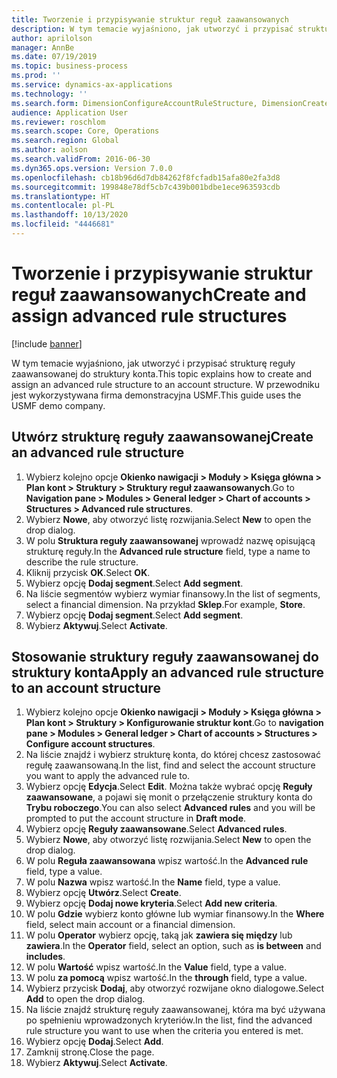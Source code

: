 ```yaml
---
title: Tworzenie i przypisywanie struktur reguł zaawansowanych
description: W tym temacie wyjaśniono, jak utworzyć i przypisać strukturę reguły zaawansowanej do struktury konta.
author: aprilolson
manager: AnnBe
ms.date: 07/19/2019
ms.topic: business-process
ms.prod: ''
ms.service: dynamics-ax-applications
ms.technology: ''
ms.search.form: DimensionConfigureAccountRuleStructure, DimensionCreateAccountRuleStructure, DimensionHierarchyAddLevel, DimensionHierarchyConstraintActivate, DimensionConfigureAccountStructure, DimensionConfigureAccountRule, DimensionCreateAccountRule, DimensionSelectAccountRuleStructure
audience: Application User
ms.reviewer: roschlom
ms.search.scope: Core, Operations
ms.search.region: Global
ms.author: aolson
ms.search.validFrom: 2016-06-30
ms.dyn365.ops.version: Version 7.0.0
ms.openlocfilehash: cb18b96d6d7db84262f8fcfadb15afa80e2fa3d8
ms.sourcegitcommit: 199848e78df5cb7c439b001bdbe1ece963593cdb
ms.translationtype: HT
ms.contentlocale: pl-PL
ms.lasthandoff: 10/13/2020
ms.locfileid: "4446681"
---
```

# <a name="create-and-assign-advanced-rule-structures"></a><span data-ttu-id="3aa05-103">Tworzenie i przypisywanie struktur reguł zaawansowanych</span><span class="sxs-lookup"><span data-stu-id="3aa05-103">Create and assign advanced rule structures</span></span>

[!include [banner](../../includes/banner.md)]

<span data-ttu-id="3aa05-104">W tym temacie wyjaśniono, jak utworzyć i przypisać strukturę reguły zaawansowanej do struktury konta.</span><span class="sxs-lookup"><span data-stu-id="3aa05-104">This topic explains how to create and assign an advanced rule structure to an account structure.</span></span> <span data-ttu-id="3aa05-105">W przewodniku jest wykorzystywana firma demonstracyjna USMF.</span><span class="sxs-lookup"><span data-stu-id="3aa05-105">This guide uses the USMF demo company.</span></span>

## <a name="create-an-advanced-rule-structure"></a><span data-ttu-id="3aa05-106">Utwórz strukturę reguły zaawansowanej</span><span class="sxs-lookup"><span data-stu-id="3aa05-106">Create an advanced rule structure</span></span>
1. <span data-ttu-id="3aa05-107">Wybierz kolejno opcje **Okienko nawigacji > Moduły > Księga główna > Plan kont > Struktury > Struktury reguł zaawansowanych**.</span><span class="sxs-lookup"><span data-stu-id="3aa05-107">Go to **Navigation pane > Modules > General ledger > Chart of accounts > Structures > Advanced rule structures**.</span></span>
2. <span data-ttu-id="3aa05-108">Wybierz **Nowe**, aby otworzyć listę rozwijania.</span><span class="sxs-lookup"><span data-stu-id="3aa05-108">Select **New** to open the drop dialog.</span></span>
3. <span data-ttu-id="3aa05-109">W polu **Struktura reguły zaawansowanej** wprowadź nazwę opisującą strukturę reguły.</span><span class="sxs-lookup"><span data-stu-id="3aa05-109">In the **Advanced rule structure** field, type a name to describe the rule structure.</span></span>
4. <span data-ttu-id="3aa05-110">Kliknij przycisk **OK**.</span><span class="sxs-lookup"><span data-stu-id="3aa05-110">Select **OK**.</span></span>
5. <span data-ttu-id="3aa05-111">Wybierz opcję **Dodaj segment**.</span><span class="sxs-lookup"><span data-stu-id="3aa05-111">Select **Add segment**.</span></span>
6. <span data-ttu-id="3aa05-112">Na liście segmentów wybierz wymiar finansowy.</span><span class="sxs-lookup"><span data-stu-id="3aa05-112">In the list of segments, select a financial dimension.</span></span> <span data-ttu-id="3aa05-113">Na przykład **Sklep**.</span><span class="sxs-lookup"><span data-stu-id="3aa05-113">For example, **Store**.</span></span>  
7. <span data-ttu-id="3aa05-114">Wybierz opcję **Dodaj segment**.</span><span class="sxs-lookup"><span data-stu-id="3aa05-114">Select **Add segment**.</span></span>
8. <span data-ttu-id="3aa05-115">Wybierz **Aktywuj**.</span><span class="sxs-lookup"><span data-stu-id="3aa05-115">Select **Activate**.</span></span>

## <a name="apply-an-advanced-rule-structure-to-an-account-structure"></a><span data-ttu-id="3aa05-116">Stosowanie struktury reguły zaawansowanej do struktury konta</span><span class="sxs-lookup"><span data-stu-id="3aa05-116">Apply an advanced rule structure to an account structure</span></span>
1. <span data-ttu-id="3aa05-117">Wybierz kolejno opcje **Okienko nawigacji > Moduły > Księga główna > Plan kont > Struktury > Konfigurowanie struktur kont**.</span><span class="sxs-lookup"><span data-stu-id="3aa05-117">Go to **navigation pane > Modules > General ledger > Chart of accounts > Structures > Configure account structures**.</span></span>
2. <span data-ttu-id="3aa05-118">Na liście znajdź i wybierz strukturę konta, do której chcesz zastosować regułę zaawansowaną.</span><span class="sxs-lookup"><span data-stu-id="3aa05-118">In the list, find and select the account structure you want to apply the advanced rule to.</span></span>
3. <span data-ttu-id="3aa05-119">Wybierz opcję **Edycja**.</span><span class="sxs-lookup"><span data-stu-id="3aa05-119">Select **Edit**.</span></span> <span data-ttu-id="3aa05-120">Można także wybrać opcję **Reguły zaawansowane**, a pojawi się monit o przełączenie struktury konta do **Trybu roboczego**.</span><span class="sxs-lookup"><span data-stu-id="3aa05-120">You can also select **Advanced rules** and you will be prompted to put the account structure in **Draft mode**.</span></span>  
4. <span data-ttu-id="3aa05-121">Wybierz opcję **Reguły zaawansowane**.</span><span class="sxs-lookup"><span data-stu-id="3aa05-121">Select **Advanced rules**.</span></span>
5. <span data-ttu-id="3aa05-122">Wybierz **Nowe**, aby otworzyć listę rozwijania.</span><span class="sxs-lookup"><span data-stu-id="3aa05-122">Select **New** to open the drop dialog.</span></span>
6. <span data-ttu-id="3aa05-123">W polu **Reguła zaawansowana** wpisz wartość.</span><span class="sxs-lookup"><span data-stu-id="3aa05-123">In the **Advanced rule** field, type a value.</span></span>
7. <span data-ttu-id="3aa05-124">W polu **Nazwa** wpisz wartość.</span><span class="sxs-lookup"><span data-stu-id="3aa05-124">In the **Name** field, type a value.</span></span>
8. <span data-ttu-id="3aa05-125">Wybierz opcję **Utwórz**.</span><span class="sxs-lookup"><span data-stu-id="3aa05-125">Select **Create**.</span></span>
9. <span data-ttu-id="3aa05-126">Wybierz opcję **Dodaj nowe kryteria**.</span><span class="sxs-lookup"><span data-stu-id="3aa05-126">Select **Add new criteria**.</span></span>
10. <span data-ttu-id="3aa05-127">W polu **Gdzie** wybierz konto główne lub wymiar finansowy.</span><span class="sxs-lookup"><span data-stu-id="3aa05-127">In the **Where** field, select main account or a financial dimension.</span></span>
11. <span data-ttu-id="3aa05-128">W polu **Operator** wybierz opcję, taką jak **zawiera się między** lub **zawiera**.</span><span class="sxs-lookup"><span data-stu-id="3aa05-128">In the **Operator** field, select an option, such as **is between** and **includes**.</span></span>
12. <span data-ttu-id="3aa05-129">W polu **Wartość** wpisz wartość.</span><span class="sxs-lookup"><span data-stu-id="3aa05-129">In the **Value** field, type a value.</span></span>
13. <span data-ttu-id="3aa05-130">W polu **za pomocą** wpisz wartość.</span><span class="sxs-lookup"><span data-stu-id="3aa05-130">In the **through** field, type a value.</span></span>
14. <span data-ttu-id="3aa05-131">Wybierz przycisk **Dodaj**, aby otworzyć rozwijane okno dialogowe.</span><span class="sxs-lookup"><span data-stu-id="3aa05-131">Select **Add** to open the drop dialog.</span></span>
15. <span data-ttu-id="3aa05-132">Na liście znajdź strukturę reguły zaawansowanej, która ma być używana po spełnieniu wprowadzonych kryteriów.</span><span class="sxs-lookup"><span data-stu-id="3aa05-132">In the list, find the advanced rule structure you want to use when the criteria you entered is met.</span></span>
16. <span data-ttu-id="3aa05-133">Wybierz opcję **Dodaj**.</span><span class="sxs-lookup"><span data-stu-id="3aa05-133">Select **Add**.</span></span>
17. <span data-ttu-id="3aa05-134">Zamknij stronę.</span><span class="sxs-lookup"><span data-stu-id="3aa05-134">Close the page.</span></span>
18. <span data-ttu-id="3aa05-135">Wybierz **Aktywuj**.</span><span class="sxs-lookup"><span data-stu-id="3aa05-135">Select **Activate**.</span></span>

